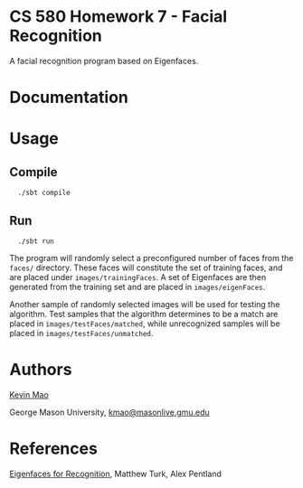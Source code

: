 # CS 580 Homework 7 - Facial Recognition

A facial recognition program based on Eigenfaces.

# Documentation


# Usage
## Compile
```
  ./sbt compile
```
## Run
```
  ./sbt run
```
The program will randomly select a preconfigured number of faces from the `faces/` directory. These faces will
constitute the set of training faces, and are placed under `images/trainingFaces`. A set of Eigenfaces are then
generated from the training set and are placed in `images/eigenFaces`.

Another sample of randomly selected images will be used for testing the algorithm. Test samples that the algorithm
determines to be a match are placed in `images/testFaces/matched`, while unrecognized samples will be placed in
`images/testFaces/unmatched`.
# Authors
[Kevin Mao](https://github.com/KevinJMao)

George Mason University, [kmao@masonlive.gmu.edu](mailto:kmao@masonlive.gmu.edu)

# References
[Eigenfaces for Recognition](http://www.face-rec.org/algorithms/PCA/jcn.pdf), Matthew Turk, Alex Pentland